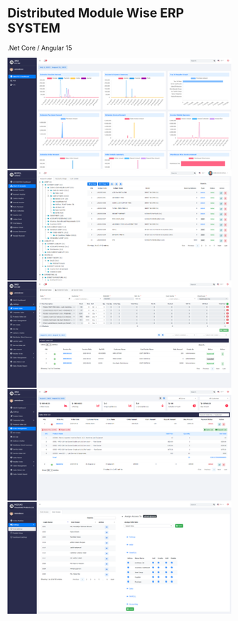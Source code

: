 # Distributed Module Wise ERP SYSTEM
.Net Core / Angular 15

<img src="./screenshots/pic_1_2.png">
<img src="./screenshots/pic_4_4.png">
<img src="./screenshots/pic_5_2.png">
<img src="./screenshots/pic_6_2.png">
<img src="./screenshots/pic_3.png">
